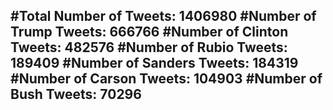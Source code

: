 #Total Number of Tweets: 1406980 
#Number of Trump Tweets: 666766
#Number of Clinton Tweets: 482576
#Number of Rubio Tweets: 189409
#Number of Sanders Tweets: 184319
#Number of Carson Tweets: 104903
#Number of Bush Tweets: 70296
---
